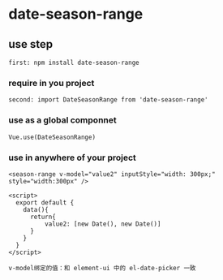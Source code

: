 # date-season-range

## use step
```
first: npm install date-season-range
```

### require in you project
```
second: import DateSeasonRange from 'date-season-range'
```

### use as a global componnet
```
Vue.use(DateSeasonRange)
```

### use in anywhere of your project
```
<season-range v-model="value2" inputStyle="width: 300px;" style="width:300px" />

<script>
  export default {
    data(){
      return{
          value2: [new Date(), new Date()]
      }
    }
  }
</script>

v-model绑定的值：和 element-ui 中的 el-date-picker 一致
```
